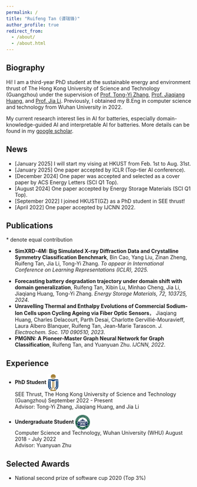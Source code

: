 ```yaml
---
permalink: /
title: "Ruifeng Tan (谭瑞锋)"
author_profile: true
redirect_from: 
  - /about/
  - /about.html
---
```


## Biography

Hi! I am a third-year PhD student at the sustainable energy and environment thrust of The Hong Kong University of Science and Technology (Guangzhou) under the supervision of [Prof. Tong-Yi Zhang](https://facultyprofiles.hkust-gz.edu.cn/faculty-personal-page/ZHANG-Tongyi/mezhangt), [Prof. Jiaqiang Huang](https://seejhuang.people.ust.hk/), and [Prof. Jia Li](https://sites.google.com/view/lijia). Previously, I obtained my B.Eng in computer science and technology from Wuhan University in 2022. 

My current research interest lies in AI for batteries, especially domain-knowledge-guided AI and interpretable AI for batteries. More details can be found in my [google scholar](https://scholar.google.com/citations?hl=zh-CN&view_op=list_works&gmla=AC6lMd8PIH28jI9lFlL_C9WwIrKkPBVFLJ4Q4yxwypYTF9x3S1TySXmdp1jXnovKUUB0Hef-DqMoRood9idOPGrsI-ZUPl0&user=XAGG2pIAAAAJ).

## News
- [January 2025] I will start my vising at HKUST from Feb. 1st to Aug. 31st.
- [January 2025] One paper accepted by ICLR (Top-tier AI conference).
- [December 2024] One paper was accepted and selected as a cover paper by ACS Energy Letters (SCI Q1 Top).
- [August 2024] One paper accepted by Energy Storage Materials (SCI Q1 Top).
- [September 2022] I joined HKUST(GZ) as a PhD student in SEE thrust!
- [April 2022] One paper accepted by IJCNN 2022.

## Publications
\* denote equal contribution

- **SimXRD-4M: Big Simulated X-ray Diffraction Data and Crystalline Symmetry Classification Benchmark**, Bin Cao, Yang Liu, Zinan Zheng, Ruifeng Tan, Jia Li, Tong-Yi Zhang. *To appear in International Conference on Learning Representations (ICLR), 2025.*

* **Forecasting battery degradation trajectory under domain shift with domain generalization**, Ruifeng Tan, Xibin Lu, Minhao Cheng, Jia Li, Jiaqiang Huang, Tong-Yi Zhang. *Energy Storage Materials, 72, 103725, 2024*.
* **Unravelling Thermal and Enthalpy Evolutions of Commercial Sodium-Ion Cells upon Cycling Ageing via Fiber Optic Sensors**， Jiaqiang Huang, Charles Delacourt, Parth Desai, Charlotte Gervillié-Mouravieff, Laura Albero Blanquer, Ruifeng Tan, Jean-Marie Tarascon. *J. Electrochem. Soc. 170 090510, 2023*.
* **PMGNN: A Pioneer-Master Graph Neural Network for Graph Classification**, Ruifeng Tan, and Yuanyuan Zhu. *IJCNN, 2022*.

## Experience

- **PhD Student**  <img src="../images/HKUSTGZ.png" alt="HKUSTGZ Logo" width="30" style="vertical-align: middle;"/>  
  SEE Thrust, The Hong Kong University of Science and Technology (Guangzhou) 
  September 2022 - Present    
  Advisor: Tong-Yi Zhang, Jiaqiang Huang, and Jia Li


- **Undergraduate Student**  <img src="../images/WHU.png" alt="WHU Logo" width="40" style="vertical-align: middle;"/>  
  Computer Science and Technology, Wuhan University (WHU) 
  August 2018 - July 2022    
  Advisor: Yuanyuan Zhu

## Selected Awards

- National second prize of software cup 2020 (Top 3%) 

